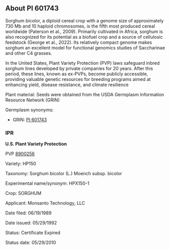 About PI 601743 
---------------------
Sorghum bicolor, a diploid cereal crop with a genome size of approximately 730 Mb and 10 haploid chromosomes, is the fifth most produced cereal worldwide (Paterson et al., 2009). Primarily cultivated in Africa, sorghum is also recognized for its potential as a biofuel crop and a source of cellulosic feedstock (George et al., 2022). Its relatively compact genome makes sorghum an excellent model for functional genomics studies of Saccharinae and other C4 grasses.

In the United States, Plant Variety Protection (PVP) laws safeguard inbred sorghum lines developed by private companies for 20 years. After this period, these lines, known as ex-PVPs, become publicly accessible, providing valuable genetic resources for breeding programs aimed at enhancing yield, disease resistance, and climate resilience

Plant material: Seeds were obtained from the USDA Germplasm Information Resource Network (GRIN)

Germplasm synonyms:
* GRIN: [PI 601743](https://npgsweb.ars-grin.gov/gringlobal/accessiondetail.aspx?id=1189135)

### IPR
**U.S. Plant Variety Protection**

PVP [8900256](https://apps.ams.usda.gov/CMS/AdobeImages/008900256.pdf)

Variety: HP150

Taxonomy: Sorghum bicolor (L.) Moench subsp. bicolor

Experimental name/synonym: HPX150-1

Crop: SORGHUM

Applicant: Monsanto Technology, LLC

Date filed: 06/19/1989

Date issued: 05/29/1992

Status: Certificate Expired

Status date: 05/29/2010
